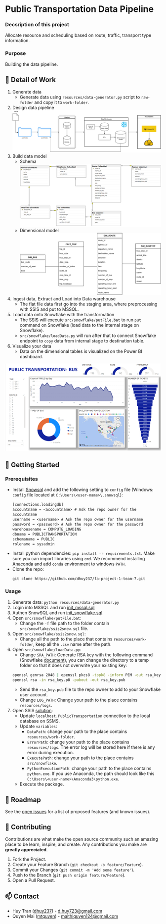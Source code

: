 # Public Transportation Data Pipeline

### Decsription of this project

Allocate resource and scheduling based on route, traffic, transport type information.

### Purpose

Building the data pipeline.

## :bus: Detail of Work
1. Generate data
    - Generate data using `resources/data-generator.py` script to `raw-folder` and copy it to `work-folder`.
2. Design data pipeline 
    ![image](./docs/design.png)
3. Build data model
    - Schema
    ![image](./docs/schema.png)
    - Dimensional model
    ![image](./docs/dimensional-model.png)
4. Ingest data, Extract and Load into Data warehouse
    - The flat file data first go into the staging area, where preprocessing with SSIS and put to MSSQL.
5. Load data onto Snowflake with the transformation
    - The SSIS will execute `src/snowflake/putFile.bat` to run `put` command on Snowflake (load data to the internal stage on Snowflake).
    - `src/snowflake/loadData.py` will run after that to connect Snowflake endpoint to `copy` data from internal stage to destination table.
6. Visualize your data
    - Data on the dimensional tables is visualized on the Power BI dashboard.

![image](./docs/dashboard.png)

## :rocket: Getting Started
### Prerequisites
- Install [Snowsql](https://docs.snowflake.com/en/user-guide/snowsql.html) and add the following setting to `config` file (Windows: `config` file located at `C:\Users\<user-name>\.snowsql`): 
    ```
    [connections.loadingdb]
    accountname = <accountname> # Ask the repo owner for the accountname
    username = <username> # Ask the repo owner for the username
    password = <password> # Ask the repo owner for the password
    warehousename = COMPUTE_LOADING
    dbname = PUBLICTRANSPORTATION
    schemaname = PUBLIC
    rolename = sysadmin
    ```
- Install python dependencies: `pip install -r requirements.txt`. 
    Make sure you can import libraries using `cmd`.
    We recommend installing [Anaconda](https://www.anaconda.com/) and add `conda` environment to windows `PATH`.
- Clone the repo:
    ```
    git clone https://github.com/dhuy237/fa-project-1-team-7.git
    ```

### Usage
1. Generate data: `python resources/data-generator.py`
2. Login into MSSQL and run [init_mssql.sql](./src/mssql/init_mssql.sql)
3. Authen SnowSQL and run [init_snowflake.sql](./src/snowflake/init_snowfalke.sql)
4. Open `src/snowflake/putFile.bat`:
    - Change the `-f` file path to the folder contain `src/snowflake/ssis2snow.sql` file.
5. Open `src/snowflake/ssis2snow.sql`:
    - Change all the path to the place that contains `resources/work-folder`, keep all the `.csv` name after the path.
6. Open `src/snowflake/loadData.py`:
    - Change `SRA_PATH`: Generate RSA key with the following command (Snowflake [document](https://docs.snowflake.com/en/user-guide/key-pair-auth.html)), you can change the directory to a temp folder so that it does not overwrite your existing key:
    ```bash
    openssl genrsa 2048 | openssl pkcs8 -topk8 -inform PEM -out rsa_key.p8
    openssl rsa -in rsa_key.p8 -pubout -out rsa_key.pub
    ```
    - Send the `rsa_key.pub` file to the repo owner to add to your Snowflake user account.
    - Change `LOG_PATH`: Change your path to the place contains `resources/logs`.
7. Open SSIS [solution](./src/project1_team7_FA):
    - Update `localhost.PublicTransportation` connection to the local database on SSMS.
    - Update `variables`:
        - `DataPath`: change your path to the place contains `resources/work-folder`.
        - `ErrorPath`: change your path to the place contains `resources/logs`.
        The error log will be stored here if there is any error during execution.
        - `ExecutePath`: change your path to the place contains `src/snowflake`.
        - `PythonExecutionPath`: change your path to the place contains `python.exe`.
        If you use Anaconda, the path should look like this `C:\Users\<user-name>\Anaconda3\python.exe`.
    - Execute the package.

## :round_pushpin: Roadmap

See the [open issues](https://github.com/dhuy237/fa-project-1-team-7/issues) for a list of proposed features (and known issues).

## :hammer: Contributing

Contributions are what make the open source community such an amazing place to be learn, inspire, and create. Any contributions you make are **greatly appreciated**.

1. Fork the Project.
2. Create your Feature Branch (`git checkout -b feature/Feature`).
3. Commit your Changes (`git commit -m 'Add some feature'`).
4. Push to the Branch (`git push origin feature/Feature`).
5. Open a Pull Request.

## :mailbox: Contact
- Huy Tran ([dhuy237](https://github.com/dhuy237)) - d.huy723@gmail.com
- Quyen Mai ([mtquyen](https://github.com/mtquyen)) - maithiquyen124@gmail.com